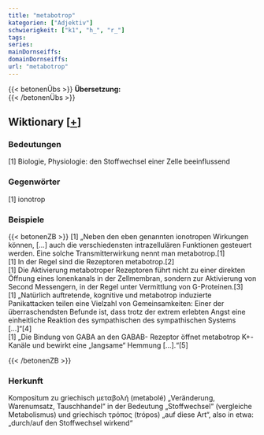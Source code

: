 ```yaml
---
title: "metabotrop"
kategorien: ["Adjektiv"]
schwierigkeit: ["k1", "h_", "r_"]
tags:
series:
mainDornseiffs:
domainDornseiffs:
url: "metabotrop"
---
```


{{< betonenÜbs >}}
**Übersetzung:**  
{{< /betonenÜbs >}}

## Wiktionary [[+](https://de.wiktionary.org/wiki/metabotrop)]

### Bedeutungen
[1] Biologie, Physiologie: den Stoffwechsel einer Zelle beeinflussend  

### Gegenwörter
[1] ionotrop  

### Beispiele
{{< betonenZB >}}
[1] „Neben den eben genannten ionotropen Wirkungen können, […] auch die verschiedensten intrazellulären Funktionen gesteuert werden. Eine solche Transmitterwirkung nennt man metabotrop.[1]  
[1] In der Regel sind die Rezeptoren metabotrop.[2]  
[1] Die Aktivierung metabotroper Rezeptoren führt nicht zu einer direkten Öffnung eines Ionenkanals in der Zellmembran, sondern zur Aktivierung von Second Messengern, in der Regel unter Vermittlung von G-Proteinen.[3]  
[1] „Natürlich auftretende, kognitive und metabotrop induzierte Panikattacken teilen eine Vielzahl von Gemeinsamkeiten: Einer der überraschendsten Befunde ist, dass trotz der extrem erlebten Angst eine einheitliche Reaktion des sympathischen des sympathischen Systems […]“[4]  
[1] „Die Bindung von GABA an den GABAB- Rezeptor öffnet metabotrop K+-Kanäle und bewirkt eine „langsame“ Hemmung […].“[5]  

{{< /betonenZB >}}
### Herkunft
Kompositum zu griechisch μεταβολή (metabolé) „Veränderung, Warenumsatz, Tauschhandel“ in der Bedeutung „Stoffwechsel“ (vergleiche Metabolismus) und griechisch τρόπος (trópos) „auf diese Art“, also in etwa: „durch/auf den Stoffwechsel wirkend“  


